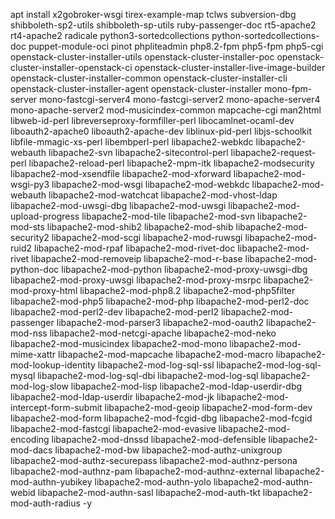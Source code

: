 apt install x2gobroker-wsgi tirex-example-map tclws subversion-dbg shibboleth-sp2-utils shibboleth-sp-utils ruby-passenger-doc rt5-apache2 rt4-apache2 radicale python3-sortedcollections python-sortedcollections-doc puppet-module-oci pinot phpliteadmin php8.2-fpm php5-fpm php5-cgi openstack-cluster-installer-utils openstack-cluster-installer-poc openstack-cluster-installer-openstack-ci openstack-cluster-installer-live-image-builder openstack-cluster-installer-common openstack-cluster-installer-cli openstack-cluster-installer-agent openstack-cluster-installer mono-fpm-server mono-fastcgi-server4 mono-fastcgi-server2 mono-apache-server4 mono-apache-server2 mod-musicindex-common mapcache-cgi man2html libweb-id-perl libreverseproxy-formfiller-perl libocamlnet-ocaml-dev liboauth2-apache0 liboauth2-apache-dev liblinux-pid-perl libjs-schoolkit libfile-mmagic-xs-perl libembperl-perl libapache2-webkdc libapache2-webauth libapache2-svn libapache2-sitecontrol-perl libapache2-request-perl libapache2-reload-perl libapache2-mpm-itk libapache2-modsecurity libapache2-mod-xsendfile  libapache2-mod-xforward libapache2-mod-wsgi-py3 libapache2-mod-wsgi libapache2-mod-webkdc libapache2-mod-webauth libapache2-mod-watchcat libapache2-mod-vhost-ldap libapache2-mod-uwsgi-dbg libapache2-mod-uwsgi libapache2-mod-upload-progress libapache2-mod-tile libapache2-mod-svn libapache2-mod-sts libapache2-mod-shib2 libapache2-mod-shib libapache2-mod-security2 libapache2-mod-scgi libapache2-mod-ruwsgi libapache2-mod-ruid2 libapache2-mod-rpaf libapache2-mod-rivet-doc libapache2-mod-rivet libapache2-mod-removeip libapache2-mod-r-base libapache2-mod-python-doc libapache2-mod-python libapache2-mod-proxy-uwsgi-dbg libapache2-mod-proxy-uwsgi libapache2-mod-proxy-msrpc libapache2-mod-proxy-html libapache2-mod-php8.2 libapache2-mod-php5filter libapache2-mod-php5 libapache2-mod-php  libapache2-mod-perl2-doc libapache2-mod-perl2-dev libapache2-mod-perl2 libapache2-mod-passenger libapache2-mod-parser3 libapache2-mod-oauth2 libapache2-mod-nss libapache2-mod-netcgi-apache libapache2-mod-neko libapache2-mod-musicindex libapache2-mod-mono libapache2-mod-mime-xattr libapache2-mod-mapcache libapache2-mod-macro libapache2-mod-lookup-identity libapache2-mod-log-sql-ssl libapache2-mod-log-sql-mysql libapache2-mod-log-sql-dbi libapache2-mod-log-sql libapache2-mod-log-slow libapache2-mod-lisp libapache2-mod-ldap-userdir-dbg libapache2-mod-ldap-userdir libapache2-mod-jk libapache2-mod-intercept-form-submit libapache2-mod-geoip libapache2-mod-form-dev libapache2-mod-form libapache2-mod-fcgid-dbg libapache2-mod-fcgid libapache2-mod-fastcgi libapache2-mod-evasive libapache2-mod-encoding libapache2-mod-dnssd libapache2-mod-defensible libapache2-mod-dacs libapache2-mod-bw libapache2-mod-authz-unixgroup libapache2-mod-authz-securepass libapache2-mod-authnz-persona libapache2-mod-authnz-pam libapache2-mod-authnz-external libapache2-mod-authn-yubikey libapache2-mod-authn-yolo libapache2-mod-authn-webid libapache2-mod-authn-sasl libapache2-mod-auth-tkt libapache2-mod-auth-radius -y